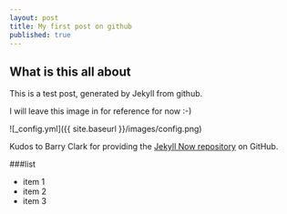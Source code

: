 ```yaml
---
layout: post
title: My first post on github
published: true
---
```


## What is this all about

This is a test post, generated by Jekyll from github.

I will leave this image in for reference for now :-)

![_config.yml]({{ site.baseurl }}/images/config.png)

Kudos to Barry Clark for providing the [Jekyll Now repository](https://github.com/barryclark/jekyll-now) on GitHub.

###list
- item 1
- item 2
- item 3

